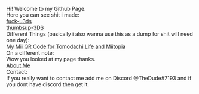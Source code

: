 Hi! Welcome to my Github Page. <br />
Here you can see shit i made: <br />
<a href="https://github.com/TheDude617/fuck-u3DS">fuck-u3ds </a> <br />
<a href="https://github.com/TheDude617/thumbsup-3DS">thumbsup-3DS </a> <br />
Different Things (basically i also wanna use this as a dump for shit will need one day): <br />
<a href="HNI_0009.JPG">My Mii QR Code for Tomodachi Life and Miitopia </a> <br />
On a different note: <br />
Wow you looked at my page thanks. <br />
<a href="aboutme.html">About Me</a> <br />
Contact: <br />
If you really want to contact me add me on Discord @TheDude#7193 and if you dont have discord then get it. <br />
